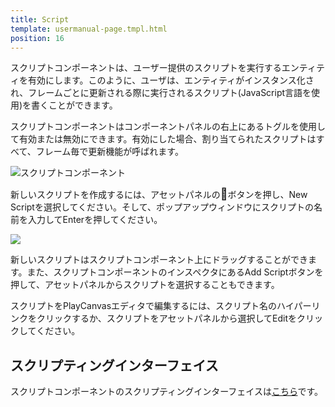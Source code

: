 ```yaml
---
title: Script
template: usermanual-page.tmpl.html
position: 16
---
```


スクリプトコンポーネントは、ユーザー提供のスクリプトを実行するエンティティを有効にします。このように、ユーザは、エンティティがインスタンス化され、フレームごとに更新される際に実行されるスクリプト(JavaScript言語を使用)を書くことができます。

スクリプトコンポーネントはコンポーネントパネルの右上にあるトグルを使用して有効または無効にできます。有効にした場合、割り当てられたスクリプトはすべて、フレーム毎で更新機能が呼ばれます。

![スクリプトコンポーネント][1]

新しいスクリプトを作成するには、アセットパネルの<span class="font-icon" style="font-size: 18px">&#58468;</span>ボタンを押し、New Scriptを選択してください。そして、ポップアップウィンドウにスクリプトの名前を入力してEnterを押してください。

<img src="/images/user-manual/new_script.jpg"/>

新しいスクリプトはスクリプトコンポーネント上にドラッグすることができます。また、スクリプトコンポーネントのインスペクタにあるAdd Scriptボタンを押して、アセットパネルからスクリプトを選択することもできます。

スクリプトをPlayCanvasエディタで編集するには、スクリプト名のハイパーリンクをクリックするか、スクリプトをアセットパネルから選択してEditをクリックしてください。

## スクリプティングインターフェイス

スクリプトコンポーネントのスクリプティングインターフェイスは[こちら][2]です。

[1]: /images/user-manual/scenes/components/component-script.png
[2]: /api/pc.ScriptComponent.html

